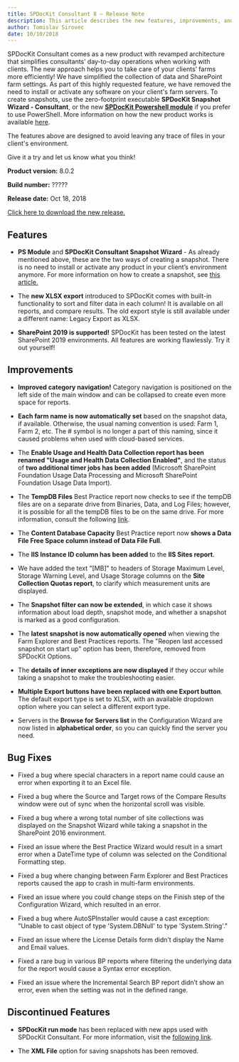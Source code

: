 ```yaml
---
title: SPDocKit Consultant 8 — Release Note
description: This article describes the new features, improvements, and bug fixes that are delivered in SPDocKit Consultant 8. 
author: Tomislav Sirovec
date: 10/10/2018
---
```


SPDocKit Consultant comes as a new product with revamped architecture that simplifies consultants’ day-to-day operations when working with clients. The new approach helps you to take care of your clients’ farms more efficiently! We have simplified the collection of data and SharePoint farm settings. As part of this highly requested feature, we have removed the need to install or activate any software on your client's farm servers. To create snapshots, use the zero-footprint executable __SPDocKit Snapshot Wizard - Consultant__, or the new __[SPDocKit Powershell module](https://www.powershellgallery.com/packages/SysKit.SPDocKit.PS)__ if you prefer to use PowerShell. More information on how the new product works is available [here](#internal/how-to/create-snapshot).

The features above are designed to avoid leaving any trace of files in your client's environment.

Give it a try and let us know what you think! 

__Product version:__ 8.0.2 

__Build number:__ ????? 

__Release date:__ Oct 18, 2018 

[Click here to download the new release.](https://www.syskit.com/products/spdockit/download/)


## Features

* __PS Module__ and __SPDocKit Consultant Snapshot Wizard__ - As already mentioned above, these are the two ways of creating a snapshot. There is no need to install or activate any product in your client’s environment anymore. For more information on how to create a snapshot, see [this article.](#internal/how-to/create-snapshot)


* The __new XLSX export__ introduced to SPDocKit comes with built-in functionality to sort and filter data in each column! It is available on all reports, and compare results. The old export style is still available under a different name: Legacy Export as XLSX.

* __SharePoint 2019 is supported!__ SPDocKit has been tested on the latest SharePoint 2019 environments. All features are working flawlessly. Try it out yourself!

## Improvements

* __Improved category navigation!__ Category navigation is positioned on the left side of the main window and can be collapsed to create even more space for reports.

* __Each farm name is now automatically set__ based on the snapshot data, if available. Otherwise, the usual naming convention is used: Farm 1, Farm 2, etc. The # symbol is no longer a part of this naming, since it caused problems when used with cloud-based services.

* The __Enable Usage and Health Data Collection report has been renamed "Usage and Health Data Collection Enabled"__, and the status of __two additional timer jobs has been added__ (Microsoft SharePoint Foundation Usage Data Processing and Microsoft SharePoint Foundation Usage Data Import).

* The __TempDB Files__ Best Practice report now checks to see if the tempDB files are on a separate drive from Binaries, Data, and Log Files; however, it is possible for all the tempDB files to be on the same drive. For more information, consult the following [link](https://docs.syskit.com/bp/v1/databases/tempdb/files/). 

* The __Content Database Capacity__ Best Practice report now __shows a Data File Free Space column instead of Data File Full__.

* The __IIS Instance ID column has been added__ to the __IIS Sites report__.

* We have added the text "[MB]" to headers of Storage Maximum Level, Storage Warning Level, and Usage Storage columns on the __Site Collection Quotas report__, to clarify which measurement units are displayed.

* The __Snapshot filter can now be extended__, in which case it shows information about load depth, snapshot mode, and whether a snapshot is marked as a good configuration.

* The __latest snapshot is now automatically opened__ when viewing the Farm Explorer and Best Practices reports. The "Reopen last accessed snapshot on start up" option has been, therefore, removed from SPDocKit Options. 

* The __details of inner exceptions are now displayed__ if they occur while taking a snapshot to make the troubleshooting easier.

* __Multiple Export buttons have been replaced with one Export button__. The default export type is set to XLSX, with an available dropdown option where you can select a different export type. 

* Servers in the __Browse for Servers list__ in the Configuration Wizard are now listed in __alphabetical order__, so you can quickly find the server you need.


## Bug Fixes

* Fixed a bug where special characters in a report name could cause an error when exporting it to an Excel file. 

* Fixed a bug where the Source and Target rows of the Compare Results window were out of sync when the horizontal scroll was visible.

* Fixed a bug where a wrong total number of site collections was displayed on the Snapshot Wizard while taking a snapshot in the SharePoint 2016 environment.

* Fixed an issue where the Best Practice Wizard would result in a smart error when a DateTime type of column was selected on the Conditional Formatting step.

* Fixed a bug where changing between Farm Explorer and Best Practices reports caused the app to crash in multi-farm environments. 

* Fixed an issue where you could change steps on the Finish step of the Configuration Wizard, which resulted in an error. 

* Fixed a bug where AutoSPInstaller would cause a cast exception: "Unable to cast object of type 'System.DBNull' to type 'System.String'."

* Fixed an issue where the License Details form didn’t display the Name and Email values.

* Fixed a rare bug in various BP reports where filtering the underlying data for the report would cause a Syntax error exception.

* Fixed an issue where the Incremental Search BP report didn’t show an error, even when the setting was not in the defined range.  


## Discontinued Features

* __SPDocKit run mode__ has been replaced with new apps used with SPDocKit Consultant.
For more information, visit the [following link](#internal/how-to/create-snapshot).

* The __XML File__ option for saving snapshots has been removed.